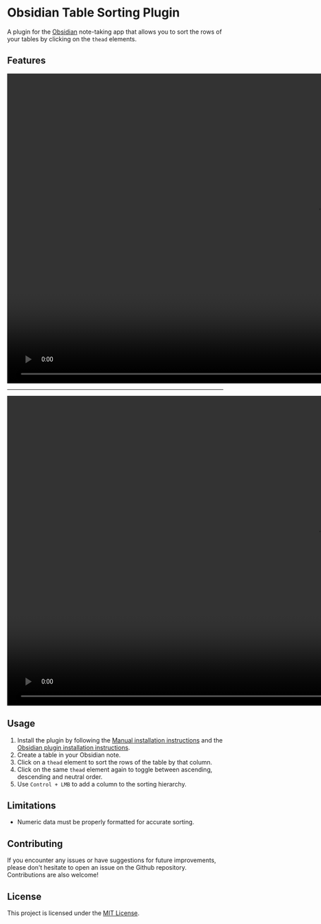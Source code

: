 # Obsidian Table Sorting Plugin

A plugin for the [Obsidian](https://obsidian.md) note-taking app that allows you to sort the rows of your tables by clicking on the `thead` elements.

## Features

<div align="center">
	<video src="attachments/preview-single-column.mp4" width=1442 />
	<p>Sorting the columns by single clicking the column head.</p>
</div>

<hr>

<div align="center">
	<video src="attachments/preview-multi-column.mp4" width=1442 />
	<p>Sorting multiple columns hierarchically by additionally holding <strong>Control</strong></p>
</div>

## Usage
1.  Install the plugin by following the [Manual installation instructions](https://github.com/obsidianmd/obsidian-sample-plugin#manually-installing-the-plugin) and the [Obsidian plugin installation instructions](https://help.obsidian.md/Extending+Obsidian/Community+plugins).
2.  Create a table in your Obsidian note.
3.  Click on a `thead` element to sort the rows of the table by that column.
4.  Click on the same `thead` element again to toggle between ascending, descending and neutral order.
5.  Use `Control + LMB` to add a column to the sorting hierarchy. 

## Limitations

- Numeric data must be properly formatted for accurate sorting.

## Contributing

If you encounter any issues or have suggestions for future improvements, please don't hesitate to open an issue on the Github repository. Contributions are also welcome!

## License

This project is licensed under the [MIT License](LICENSE).

